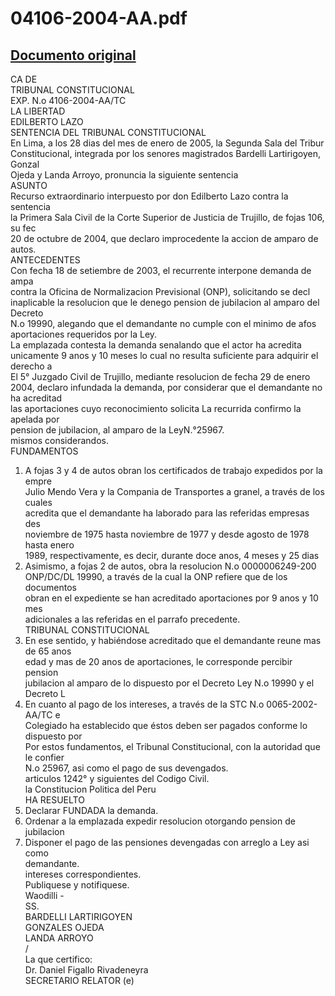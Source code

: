 
04106-2004-AA.pdf
=================
  
[Documento original](https://tc.gob.pe/jurisprudencia/2005/04106-2004-AA.pdf)  
---  
CA DE  
TRIBUNAL CONSTITUCIONAL  
EXP. N.o 4106-2004-AA/TC  
LA LIBERTAD  
EDILBERTO LAZO  
SENTENCIA DEL TRIBUNAL CONSTITUCIONAL  
En Lima, a los 28 dias del mes de enero de 2005, la Segunda Sala del Tribur  
Constitucional, integrada por los senores magistrados Bardelli Lartirigoyen, Gonzal  
Ojeda y Landa Arroyo, pronuncia la siguiente sentencia  
ASUNTO  
Recurso extraordinario interpuesto por don Edilberto Lazo contra la sentencia  
la Primera Sala Civil de la Corte Superior de Justicia de Trujillo, de fojas 106, su fec  
20 de octubre de 2004, que declaro improcedente la accion de amparo de autos.  
ANTECEDENTES  
Con fecha 18 de setiembre de 2003, el recurrente interpone demanda de ampa  
contra la Oficina de Normalizacion Previsional (ONP), solicitando se decl  
inaplicable la resolucion que le denego pension de jubilacion al amparo del Decreto  
N.o 19990, alegando que el demandante no cumple con el minimo de afos  
aportaciones requeridos por la Ley.  
La emplazada contesta la demanda senalando que el actor ha acredita  
unicamente 9 anos y 10 meses lo cual no resulta suficiente para adquirir el derecho a  
El 5° Juzgado Civil de Trujillo, mediante resolucion de fecha 29 de enero  
2004, declaro infundada la demanda, por considerar que el demandante no ha acreditad  
las aportaciones cuyo reconocimiento solicita La recurrida confirmo la apelada por  
pension de jubilacion, al amparo de la LeyN.°25967.  
mismos considerandos.  
FUNDAMENTOS  
1. A fojas 3 y 4 de autos obran los certificados de trabajo expedidos por la empre  
Julio Mendo Vera y la Compania de Transportes a granel, a través de los cuales  
acredita que el demandante ha laborado para las referidas empresas des  
noviembre de 1975 hasta noviembre de 1977 y desde agosto de 1978 hasta enero  
1989, respectivamente, es decir, durante doce anos, 4 meses y 25 dias  
2. Asimismo, a fojas 2 de autos, obra la resolucion N.o 0000006249-200  
ONP/DC/DL 19990, a través de la cual la ONP refiere que de los documentos  
obran en el expediente se han acreditado aportaciones por 9 anos y 10 mes  
adicionales a las referidas en el parrafo precedente.  
TRIBUNAL CONSTITUCIONAL  
3. En ese sentido, y habiéndose acreditado que el demandante reune mas de 65 anos  
edad y mas de 20 anos de aportaciones, le corresponde percibir pension  
jubilacion al amparo de lo dispuesto por el Decreto Ley N.o 19990 y el Decreto L  
4. En cuanto al pago de los intereses, a través de la STC N.o 0065-2002-AA/TC e  
Colegiado ha establecido que éstos deben ser pagados conforme lo dispuesto por  
Por estos fundamentos, el Tribunal Constitucional, con la autoridad que le confier  
N.o 25967, asi como el pago de sus devengados.  
articulos 1242° y siguientes del Codigo Civil.  
la Constitucion Politica del Peru  
HA RESUELTO  
1. Declarar FUNDADA la demanda.  
2. Ordenar a la emplazada expedir resolucion otorgando pension de jubilacion  
3. Disponer el pago de las pensiones devengadas con arreglo a Ley asi como  
demandante.  
intereses correspondientes.  
Publiquese y notifiquese.  
Waodilli -  
SS.  
BARDELLI LARTIRIGOYEN  
GONZALES OJEDA  
LANDA ARROYO  
/  
La que certifico:  
Dr. Daniel Figallo Rivadeneyra  
SECRETARIO RELATOR (e)